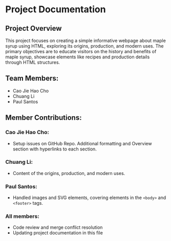 # Project Documentation

## Project Overview

This project focuses on creating a simple informative webpage about maple syrup using HTML, exploring its origins, production, and modern uses. The primary objectives are to educate visitors on the history and benefits of maple syrup, showcase elements like recipes and production details through HTML structures.

## Team Members:

-   Cao Jie Hao Cho
-   Chuang Li
-   Paul Santos

## Member Contributions:

### Cao Jie Hao Cho:

-   Setup issues on GitHub Repo. Additional formatting and Overview section with hyperlinks to each section.

### Chuang Li:

-   Content of the origins, production, and modern uses.

### Paul Santos:

-   Handled images and SVG elements, covering elements in the `<body>` and `<footer>` tags. 

### All members:

-   Code review and merge conflict resolution
-   Updating project documentation in this file